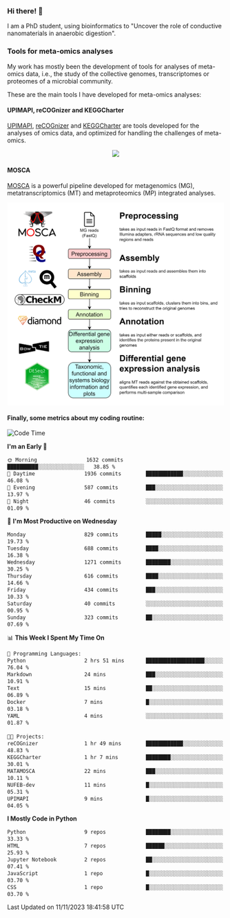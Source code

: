 ### Hi there! 👋

I am a PhD student, using bioinformatics to "Uncover the role of conductive nanomaterials in anaerobic digestion".

### Tools for meta-omics analyses

My work has mostly been the development of tools for analyses of meta-omics data, i.e., the study of the collective genomes, transcriptomes or proteomes of a microbial community.

These are the main tools I have developed for meta-omics analyses:

#### UPIMAPI, reCOGnizer and KEGGCharter

[UPIMAPI](https://github.com/iquasere/UPIMAPI), [reCOGnizer](https://github.com/iquasere/reCOGnizer) and [KEGGCharter](https://github.com/iquasere/KEGGCharter) are tools developed for the analyses of omics data, and optimized for handling the challenges of meta-omics.

<p align="center">
    <img src="assets/annotation_paper.png">
</p>

#### MOSCA

[MOSCA](https://github.com/iquasere/MOSCA) is a powerful pipeline developed for metagenomics (MG), metatranscriptomics (MT) and metaproteomics (MP) integrated analyses.

<p align="center">
    <img src="assets/mosca_workflow.png" align="center" width="700">
</p>


#### Finally, some metrics about my coding routine:

<!--START_SECTION:waka-->
![Code Time](http://img.shields.io/badge/Code%20Time-698%20hrs%2044%20mins-blue)

**I'm an Early 🐤** 

```text
🌞 Morning                1632 commits        ██████████░░░░░░░░░░░░░░░   38.85 % 
🌆 Daytime                1936 commits        ████████████░░░░░░░░░░░░░   46.08 % 
🌃 Evening                587 commits         ███░░░░░░░░░░░░░░░░░░░░░░   13.97 % 
🌙 Night                  46 commits          ░░░░░░░░░░░░░░░░░░░░░░░░░   01.09 % 
```
📅 **I'm Most Productive on Wednesday** 

```text
Monday                   829 commits         █████░░░░░░░░░░░░░░░░░░░░   19.73 % 
Tuesday                  688 commits         ████░░░░░░░░░░░░░░░░░░░░░   16.38 % 
Wednesday                1271 commits        ████████░░░░░░░░░░░░░░░░░   30.25 % 
Thursday                 616 commits         ████░░░░░░░░░░░░░░░░░░░░░   14.66 % 
Friday                   434 commits         ███░░░░░░░░░░░░░░░░░░░░░░   10.33 % 
Saturday                 40 commits          ░░░░░░░░░░░░░░░░░░░░░░░░░   00.95 % 
Sunday                   323 commits         ██░░░░░░░░░░░░░░░░░░░░░░░   07.69 % 
```


📊 **This Week I Spent My Time On** 

```text
💬 Programming Languages: 
Python                   2 hrs 51 mins       ███████████████████░░░░░░   76.04 % 
Markdown                 24 mins             ███░░░░░░░░░░░░░░░░░░░░░░   10.91 % 
Text                     15 mins             ██░░░░░░░░░░░░░░░░░░░░░░░   06.89 % 
Docker                   7 mins              █░░░░░░░░░░░░░░░░░░░░░░░░   03.18 % 
YAML                     4 mins              ░░░░░░░░░░░░░░░░░░░░░░░░░   01.87 % 

🐱‍💻 Projects: 
reCOGnizer               1 hr 49 mins        ████████████░░░░░░░░░░░░░   48.83 % 
KEGGCharter              1 hr 7 mins         ████████░░░░░░░░░░░░░░░░░   30.01 % 
MATAMOSCA                22 mins             ███░░░░░░░░░░░░░░░░░░░░░░   10.11 % 
NUFEB-dev                11 mins             █░░░░░░░░░░░░░░░░░░░░░░░░   05.31 % 
UPIMAPI                  9 mins              █░░░░░░░░░░░░░░░░░░░░░░░░   04.05 % 
```

**I Mostly Code in Python** 

```text
Python                   9 repos             ████████░░░░░░░░░░░░░░░░░   33.33 % 
HTML                     7 repos             ██████░░░░░░░░░░░░░░░░░░░   25.93 % 
Jupyter Notebook         2 repos             ██░░░░░░░░░░░░░░░░░░░░░░░   07.41 % 
JavaScript               1 repo              █░░░░░░░░░░░░░░░░░░░░░░░░   03.70 % 
CSS                      1 repo              █░░░░░░░░░░░░░░░░░░░░░░░░   03.70 % 
```




 Last Updated on 11/11/2023 18:41:58 UTC
<!--END_SECTION:waka-->
